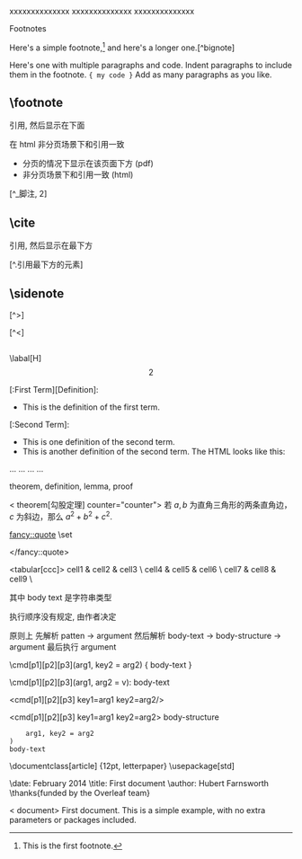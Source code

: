 [^def]: xxxx
    xxxx


[>]:
xxxxxxxxxxxxxx
    xxxxxxxxxxxxxx
    xxxxxxxxxxxxxx
    xxxxxxxxxxxxxx

Footnotes


Here's a simple footnote,[^1] and here's a longer one.[^bignote]

[^1]: This is the first footnote.

[^gnote]:
Here's one with multiple paragraphs and code.
Indent paragraphs to include them in the footnote.
`{ my code }`
Add as many paragraphs as you like.

## \footnote

引用, 然后显示在下面

在 html 非分页场景下和引用一致

- 分页的情况下显示在该页面下方 (pdf)
- 非分页场景下和引用一致 (html)

[^_脚注, 2]



## \cite

引用, 然后显示在最下方

[^.引用最下方的元素]

## \sidenote

[^>]

[^<]


##

[^tag]: 开始定义

\labal[H]
$$2$$




[:First Term][Definition]:
- This is the definition of the first term.

[:Second Term]:
- This is one definition of the second term.
- This is another definition of the second term.
  The HTML looks like this:




<theorem class="theorem">...</theorem>
<theorem class="definition">...</theorem>
<theorem class="lemma">...</theorem>
<theorem class="proof">...</theorem>

theorem, definition, lemma, proof

<proof>


</proof>

<lemma>

</lemma>


< theorem[勾股定理] counter="counter">
若 $a,b$ 为直角三角形的两条直角边，$c$ 为斜边，那么 $a^2 + b^2 + c^2.$
</theorem>

<quote>

</quote>



<fancy::quote>
\set[]("a")


</fancy::quote>

<tabular[ccc]>
cell1 & cell2 & cell3 \\
cell4 & cell5 & cell6 \\
cell7 & cell8 & cell9 \\
</tabular>




其中 body text 是字符串类型

执行顺序没有规定, 由作者决定

原则上
先解析 patten -> argument
然后解析 body-text -> body-structure -> argument
最后执行 argument

\cmd[p1][p2][p3](arg1, key2 = arg2) {
body-text
}

\cmd[p1][p2][p3](arg1, arg2 = v): body-text

<cmd[p1][p2][p3] key1=arg1 key2=arg2/>

<cmd[p1][p2][p3] key1=arg1 key2=arg2>
body-structure
</cmd>


```\cmd[p1][p2][p3](
    arg1, key2 = arg2
)
body-text
```


\documentclass[article] {12pt, letterpaper}
\usepackage[std]

\date: February 2014
\title: First document
\author: Hubert Farnsworth \thanks{funded by the Overleaf team}



< document>
First document. This is a simple example, with no
extra parameters or packages included.
</document>